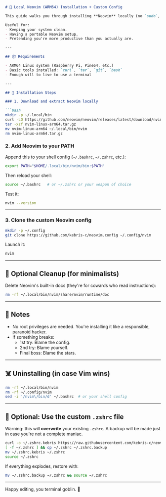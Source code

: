 ```markdown
# 🧠 Local Neovim (ARM64) Installation + Custom Config

This guide walks you through installing **Neovim** locally (no `sudo`, no system-wide pollution) on an ARM64 Linux machine, and setting up a custom configuration from [kebris-c/neovim.config](https://github.com/kebris-c/neovim.config).

Useful for:
- Keeping your system clean.
- Having a portable Neovim setup.
- Pretending you're more productive than you actually are.

---

## 📦 Requirements

- ARM64 Linux system (Raspberry Pi, Pine64, etc.)
- Basic tools installed: `curl`, `tar`, `git`, `bash`
- Enough will to live to use a terminal

---

## 🔧 Installation Steps

### 1. Download and extract Neovim locally

```bash
mkdir -p ~/.local/bin
curl -LO https://github.com/neovim/neovim/releases/latest/download/nvim-linux-arm64.tar.gz
tar -xzf nvim-linux-arm64.tar.gz
mv nvim-linux-arm64 ~/.local/bin/nvim
rm nvim-linux-arm64.tar.gz
```

### 2. Add Neovim to your PATH

Append this to your shell config (`~/.bashrc`, `~/.zshrc`, etc.):

```bash
export PATH="$HOME/.local/bin/nvim/bin:$PATH"
```

Then reload your shell:

```bash
source ~/.bashrc   # or ~/.zshrc or your weapon of choice
```

Test it:

```bash
nvim --version
```

---

### 3. Clone the custom Neovim config

```bash
mkdir -p ~/.config
git clone https://github.com/kebris-c/neovim.config ~/.config/nvim
```

Launch it:

```bash
nvim
```

---

## 🧼 Optional Cleanup (for minimalists)

Delete Neovim's built-in docs (they're for cowards who read instructions):

```bash
rm -rf ~/.local/bin/nvim/share/nvim/runtime/doc
```

---

## 🧠 Notes

- No root privileges are needed. You're installing it like a responsible, paranoid hacker.
- If something breaks:  
  - 1st try: Blame the config.  
  - 2nd try: Blame yourself.  
  - Final boss: Blame the stars.

---

## ☠️ Uninstalling (in case Vim wins)

```bash
rm -rf ~/.local/bin/nvim
rm -rf ~/.config/nvim
sed -i '/nvim\/bin/d' ~/.bashrc  # or your shell config
```

---

## 🧪 Optional: Use the custom `.zshrc` file

Warning: this will **overwrite** your existing `.zshrc`. A backup will be made just in case you're not a complete maniac.

```bash
curl -o ~/.zshrc.kebris https://raw.githubusercontent.com/kebris-c/neovim.config/main/zshrc
[ -f ~/.zshrc ] && cp ~/.zshrc ~/.zshrc.backup
mv ~/.zshrc.kebris ~/.zshrc
source ~/.zshrc
```

If everything explodes, restore with:

```bash
mv ~/.zshrc.backup ~/.zshrc && source ~/.zshrc
```

---

Happy editing, you terminal goblin. 🦑
```
